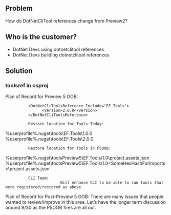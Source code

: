 ## Problem
How do DotNetCliTool references change from Preview2?

## Who is the customer?
* DotNet Devs using dotnetclitool references
* DotNet Devs building dotnetclitool references

## Solution
### toolsref in csproj
Plan of Record for Preview 5 OOB:

              <DotNetCliToolsReference Include="EF.Tools">
                    <Version>2.0.0</Version>
              </DotNetCliToolsReference>

              Restore location for Tools Today:

%userprofile%\.nuget\tools\EF.Tools\1.0.0
%userprofile%\.nuget\tools\EF.Tools\2.0.0
              
              Restore location for Tools in P5OOB:

%userprofile%\.nuget\toolsPreview5\EF.Tools\1.0\project.assets.json
%userprofile%\.nuget\toolsPreview5\EF.Tools\1.0\<SomeHexHashForImports>\project.assets.json

              CLI Team:
                            Will enhance CLI to be able to run tools that were registered/restored as above.

Plan of Record for Post-Preview 5 OOB:
There are many issues that people wanted to review/improve in this area. Let’s have the longer term discussion around 9/30 as the P5OOB fires are all out.

